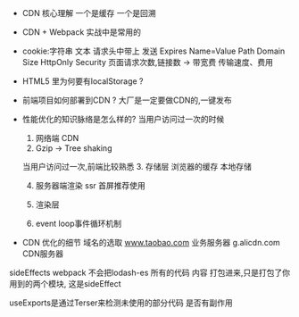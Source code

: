 - CDN 核心理解 一个是缓存 一个是回溯
- CDN + Webpack 实战中是常用的 
- cookie:字符串 文本 请求头中带上 发送
    Expires
    Name=Value
    Path
    Domain 
    Size
    HttpOnly
    Security
页面请求次数,链接数 -> 带宽费
传输速度、费用

- HTML5 里为何要有localStorage ?
- 前端项目如何部署到CDN ?
    大厂是一定要做CDN的,一键发布

- 性能优化的知识脉络是怎么样的?
    当用户访问过一次的时候
    1. 网络端 CDN
    2. Gzip -> Tree shaking

    当用户访问过一次,前端比较熟悉
    3. 存储层
        浏览器的缓存
        本地存储
    
    4. 服务器端渲染 ssr  首屏推荐使用

    5. 渲染层
    
    6. event loop事件循环机制

- CDN 优化的细节
    域名的选取
    www.taobao.com 业务服务器 
    g.alicdn.com CDN服务器

sideEffects
webpack 不会把lodash-es 所有的代码 内容 打包进来,只是打包了你用到的两个模块,
这是sideEffect

useExports是通过Terser来检测未使用的部分代码 是否有副作用